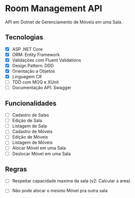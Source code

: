 # Room Management API
API em Dotnet de Gerenciamento de Móveis em uma Sala.

## Tecnologias 

- [x] ASP .NET Core
- [x] ORM: Entity Framework
- [x] Validações com Fluent Validations
- [x] Design Pattern: DDD
- [x] Orientação a Objetos
- [x] Linguagem C#
- [ ] TDD com MOQ e XUnit
- [ ] Documentação API: Swagger

## Funcionalidades

- [ ] Cadastro de Salas
- [ ] Edição de Sala
- [ ] Listagem de Sala
- [ ] Cadastro de Mòveis
- [ ] Edição de Móveis
- [ ] Listagem de Móveis
- [ ] Alocar Móvel em uma Sala
- [ ] Deslocar Móvel em uma Sala

## Regras 

- [ ] Respeitar capacidade maxima da sala (v2: Calcular a area)
- [ ] Não pode alocar o mesmo Móvel pra outra sala


